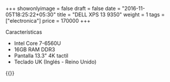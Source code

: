 +++
showonlyimage = false
draft = false
date = "2016-11-05T18:25:22+05:30"
title = "DELL XPS 13 9350"
weight = 1
tags = ["electronica"]
price = 170000
+++

<!--more-->

Características

- Intel Core 7-6560U
- 16GB RAM DDR3
- Pantalla 13.3" 4K tactil
- Teclado UK (Inglés - Reino Unido)


{{<photos>}}
